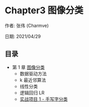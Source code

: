 # Chapter3 图像分类

作者: 张伟 (Charmve)

日期: 2021/04/29

## 目录
- 第 1 章 [图像分类](https://charmve.github.io/computer-vision-in-action/#/chapter1/chapter1)
  - 数据驱动方法
  - k 最近邻算法
  - 线性分类
  - 逻辑回归 LR 
  - [实战项目 1 - 手写字分类](https://blog.csdn.net/Charmve/article/details/108531735)

